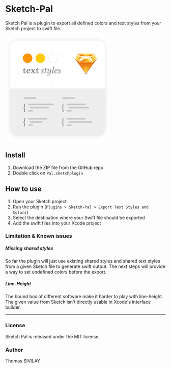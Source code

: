 # Sketch-Pal
Sketch Pal is a plugin to export all defined colors and text styles from your Sketch project to swift file. 

![alt tag](https://github.com/thomas-sivilay/Sketch-Pal/blob/master/resources/logo.png)

## Install

1. Download the ZIP file from the GitHub repo
2. Double click on `Pal.sketchplugin`

## How to use

1. Open your Sketch project
2. Run the plugin (`Plugins > Sketch-Pal > Export Text Styles and Colors`)
3. Select the destination where your Swift file should be exported
4. Add the swift files into your Xcode project

### Limitation & Known issues

##### Missing shared styles

So far the plugin will just use existing shared styles and shared text styles from a given Sketch file to generate swift output. The next steps will provide a way to set undefined colors before the export.

##### Line-Height

The bound box of different software make it harder to play with line-height. The given value from Sketch isn't directly usable in Xcode's interface builder.

---

### License

Sketch Pal is released under the MIT license.

### Author

Thomas SIVILAY
